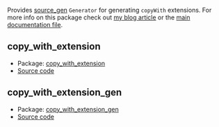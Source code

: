 Provides [source_gen](https://pub.dev/packages/source_gen) `Generator` for generating `copyWith` extensions. For more info on this package check out [my blog article](https://www.alexander-kirsch.com/blog/dart-extensions/) or the [main documentation file](https://pub.dev/packages/copy_with_extension_gen).

## copy_with_extension
* Package: [copy_with_extension](https://pub.dev/packages/copy_with_extension)
* [Source code](https://github.com/numen31337/copy_with_extension/tree/master/copy_with_extension)


## copy_with_extension_gen
* Package: [copy_with_extension_gen](https://pub.dev/packages/copy_with_extension_gen)
* [Source code](https://github.com/numen31337/copy_with_extension/tree/master/copy_with_extension_gen)
